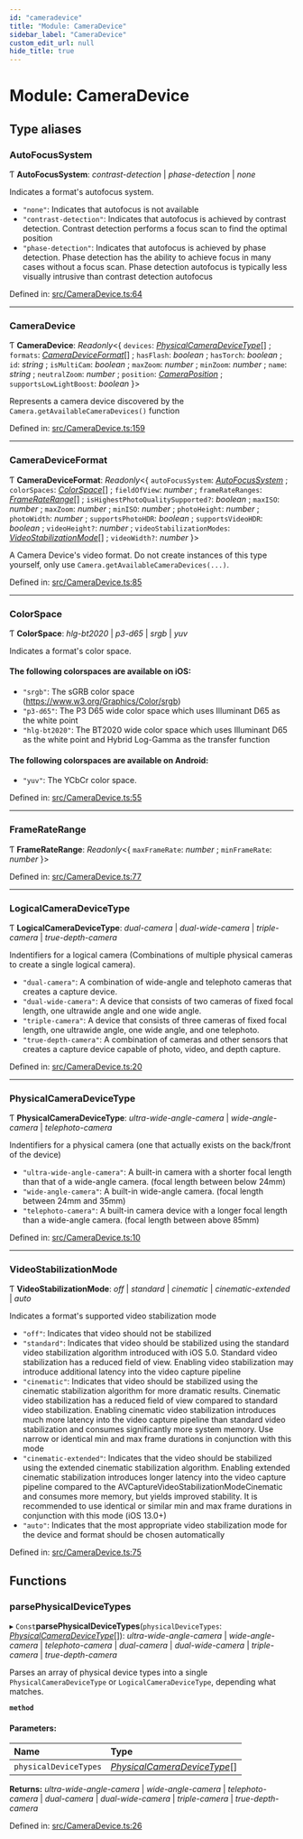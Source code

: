 ```yaml
---
id: "cameradevice"
title: "Module: CameraDevice"
sidebar_label: "CameraDevice"
custom_edit_url: null
hide_title: true
---
```


# Module: CameraDevice

## Type aliases

### AutoFocusSystem

Ƭ **AutoFocusSystem**: *contrast-detection* \| *phase-detection* \| *none*

Indicates a format's autofocus system.

* `"none"`: Indicates that autofocus is not available
* `"contrast-detection"`: Indicates that autofocus is achieved by contrast detection. Contrast detection performs a focus scan to find the optimal position
* `"phase-detection"`: Indicates that autofocus is achieved by phase detection. Phase detection has the ability to achieve focus in many cases without a focus scan. Phase detection autofocus is typically less visually intrusive than contrast detection autofocus

Defined in: [src/CameraDevice.ts:64](https://github.com/cuvent/react-native-vision-camera/blob/cebf4df/src/CameraDevice.ts#L64)

___

### CameraDevice

Ƭ **CameraDevice**: *Readonly*<{ `devices`: [*PhysicalCameraDeviceType*](cameradevice.md#physicalcameradevicetype)[] ; `formats`: [*CameraDeviceFormat*](cameradevice.md#cameradeviceformat)[] ; `hasFlash`: *boolean* ; `hasTorch`: *boolean* ; `id`: *string* ; `isMultiCam`: *boolean* ; `maxZoom`: *number* ; `minZoom`: *number* ; `name`: *string* ; `neutralZoom`: *number* ; `position`: [*CameraPosition*](cameraposition.md#cameraposition) ; `supportsLowLightBoost`: *boolean*  }\>

Represents a camera device discovered by the `Camera.getAvailableCameraDevices()` function

Defined in: [src/CameraDevice.ts:159](https://github.com/cuvent/react-native-vision-camera/blob/cebf4df/src/CameraDevice.ts#L159)

___

### CameraDeviceFormat

Ƭ **CameraDeviceFormat**: *Readonly*<{ `autoFocusSystem`: [*AutoFocusSystem*](cameradevice.md#autofocussystem) ; `colorSpaces`: [*ColorSpace*](cameradevice.md#colorspace)[] ; `fieldOfView`: *number* ; `frameRateRanges`: [*FrameRateRange*](cameradevice.md#frameraterange)[] ; `isHighestPhotoQualitySupported?`: *boolean* ; `maxISO`: *number* ; `maxZoom`: *number* ; `minISO`: *number* ; `photoHeight`: *number* ; `photoWidth`: *number* ; `supportsPhotoHDR`: *boolean* ; `supportsVideoHDR`: *boolean* ; `videoHeight?`: *number* ; `videoStabilizationModes`: [*VideoStabilizationMode*](cameradevice.md#videostabilizationmode)[] ; `videoWidth?`: *number*  }\>

A Camera Device's video format. Do not create instances of this type yourself, only use `Camera.getAvailableCameraDevices(...)`.

Defined in: [src/CameraDevice.ts:85](https://github.com/cuvent/react-native-vision-camera/blob/cebf4df/src/CameraDevice.ts#L85)

___

### ColorSpace

Ƭ **ColorSpace**: *hlg-bt2020* \| *p3-d65* \| *srgb* \| *yuv*

Indicates a format's color space.

#### The following colorspaces are available on iOS:
* `"srgb"`: The sGRB color space (https://www.w3.org/Graphics/Color/srgb)
* `"p3-d65"`: The P3 D65 wide color space which uses Illuminant D65 as the white point
* `"hlg-bt2020"`: The BT2020 wide color space which uses Illuminant D65 as the white point and Hybrid Log-Gamma as the transfer function

#### The following colorspaces are available on Android:
* `"yuv"`: The YCbCr color space.

Defined in: [src/CameraDevice.ts:55](https://github.com/cuvent/react-native-vision-camera/blob/cebf4df/src/CameraDevice.ts#L55)

___

### FrameRateRange

Ƭ **FrameRateRange**: *Readonly*<{ `maxFrameRate`: *number* ; `minFrameRate`: *number*  }\>

Defined in: [src/CameraDevice.ts:77](https://github.com/cuvent/react-native-vision-camera/blob/cebf4df/src/CameraDevice.ts#L77)

___

### LogicalCameraDeviceType

Ƭ **LogicalCameraDeviceType**: *dual-camera* \| *dual-wide-camera* \| *triple-camera* \| *true-depth-camera*

Indentifiers for a logical camera (Combinations of multiple physical cameras to create a single logical camera).

* `"dual-camera"`: A combination of wide-angle and telephoto cameras that creates a capture device.
* `"dual-wide-camera"`: A device that consists of two cameras of fixed focal length, one ultrawide angle and one wide angle.
* `"triple-camera"`: A device that consists of three cameras of fixed focal length, one ultrawide angle, one wide angle, and one telephoto.
* `"true-depth-camera"`: A combination of cameras and other sensors that creates a capture device capable of photo, video, and depth capture.

Defined in: [src/CameraDevice.ts:20](https://github.com/cuvent/react-native-vision-camera/blob/cebf4df/src/CameraDevice.ts#L20)

___

### PhysicalCameraDeviceType

Ƭ **PhysicalCameraDeviceType**: *ultra-wide-angle-camera* \| *wide-angle-camera* \| *telephoto-camera*

Indentifiers for a physical camera (one that actually exists on the back/front of the device)

* `"ultra-wide-angle-camera"`: A built-in camera with a shorter focal length than that of a wide-angle camera. (focal length between below 24mm)
* `"wide-angle-camera"`: A built-in wide-angle camera. (focal length between 24mm and 35mm)
* `"telephoto-camera"`: A built-in camera device with a longer focal length than a wide-angle camera. (focal length between above 85mm)

Defined in: [src/CameraDevice.ts:10](https://github.com/cuvent/react-native-vision-camera/blob/cebf4df/src/CameraDevice.ts#L10)

___

### VideoStabilizationMode

Ƭ **VideoStabilizationMode**: *off* \| *standard* \| *cinematic* \| *cinematic-extended* \| *auto*

Indicates a format's supported video stabilization mode

* `"off"`: Indicates that video should not be stabilized
* `"standard"`: Indicates that video should be stabilized using the standard video stabilization algorithm introduced with iOS 5.0. Standard video stabilization has a reduced field of view. Enabling video stabilization may introduce additional latency into the video capture pipeline
* `"cinematic"`: Indicates that video should be stabilized using the cinematic stabilization algorithm for more dramatic results. Cinematic video stabilization has a reduced field of view compared to standard video stabilization. Enabling cinematic video stabilization introduces much more latency into the video capture pipeline than standard video stabilization and consumes significantly more system memory. Use narrow or identical min and max frame durations in conjunction with this mode
* `"cinematic-extended"`: Indicates that the video should be stabilized using the extended cinematic stabilization algorithm. Enabling extended cinematic stabilization introduces longer latency into the video capture pipeline compared to the AVCaptureVideoStabilizationModeCinematic and consumes more memory, but yields improved stability. It is recommended to use identical or similar min and max frame durations in conjunction with this mode (iOS 13.0+)
* `"auto"`: Indicates that the most appropriate video stabilization mode for the device and format should be chosen automatically

Defined in: [src/CameraDevice.ts:75](https://github.com/cuvent/react-native-vision-camera/blob/cebf4df/src/CameraDevice.ts#L75)

## Functions

### parsePhysicalDeviceTypes

▸ `Const`**parsePhysicalDeviceTypes**(`physicalDeviceTypes`: [*PhysicalCameraDeviceType*](cameradevice.md#physicalcameradevicetype)[]): *ultra-wide-angle-camera* \| *wide-angle-camera* \| *telephoto-camera* \| *dual-camera* \| *dual-wide-camera* \| *triple-camera* \| *true-depth-camera*

Parses an array of physical device types into a single `PhysicalCameraDeviceType` or `LogicalCameraDeviceType`, depending what matches.

**`method`** 

#### Parameters:

Name | Type |
:------ | :------ |
`physicalDeviceTypes` | [*PhysicalCameraDeviceType*](cameradevice.md#physicalcameradevicetype)[] |

**Returns:** *ultra-wide-angle-camera* \| *wide-angle-camera* \| *telephoto-camera* \| *dual-camera* \| *dual-wide-camera* \| *triple-camera* \| *true-depth-camera*

Defined in: [src/CameraDevice.ts:26](https://github.com/cuvent/react-native-vision-camera/blob/cebf4df/src/CameraDevice.ts#L26)
